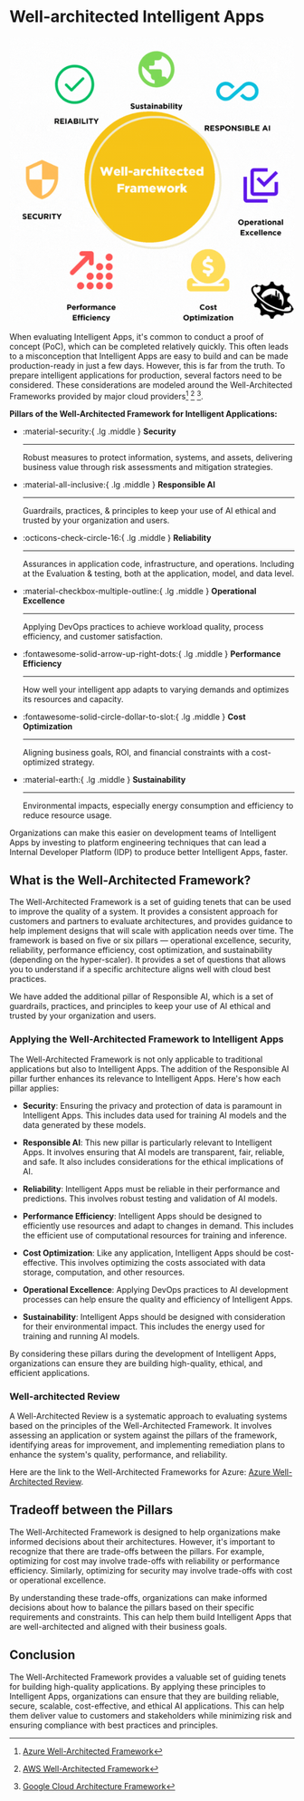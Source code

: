 # Well-architected Intelligent Apps
![Well-architected Framework](../images/Well-architected%20Framework.gif)


When evaluating Intelligent Apps, it's common to conduct a proof of concept (PoC), which can be completed relatively quickly. This often leads to a misconception that Intelligent Apps are easy to build and can be made production-ready in just a few days. However, this is far from the truth. To prepare intelligent applications for production, several factors need to be considered. These considerations are modeled around the Well-Architected Frameworks provided by major cloud providers[^1] [^2] [^3].

__Pillars of the Well-Architected Framework for Intelligent Applications:__
<div class="grid cards" markdown>

-   :material-security:{ .lg .middle } __Security__

    ---

    Robust measures to protect information, systems, and assets, delivering business value through risk assessments and mitigation strategies.


    <!--[:octicons-arrow-right-24: Reference](security.md)-->

-   :material-all-inclusive:{ .lg .middle } __Responsible AI__

    ---

    Guardrails, practices, & principles to keep your use of AI ethical and trusted by your organization and users.

    <!--[:octicons-arrow-right-24: Read more](responsible-ai.md)-->

-   :octicons-check-circle-16:{ .lg .middle } __Reliability__

    ---

    Assurances in application code, infrastructure, and operations. Including at the Evaluation & testing, both at the application, model, and data level. 

    <!--[:octicons-arrow-right-24: Read more](reliability.md)-->

-   :material-checkbox-multiple-outline:{ .lg .middle } __Operational Excellence__

    ---

    Applying DevOps practices to achieve workload quality, process efficiency, and customer satisfaction.

    <!--[:octicons-arrow-right-24: Read more](operational-excellence.md)-->

-   :fontawesome-solid-arrow-up-right-dots:{ .lg .middle } __Performance Efficiency__

    ---

    How well your intelligent app adapts to varying demands and optimizes its resources and capacity.

    <!--[:octicons-arrow-right-24: Read more](performance-efficiency.md)-->

-   :fontawesome-solid-circle-dollar-to-slot:{ .lg .middle } __Cost Optimization__

    ---

    Aligning business goals, ROI, and financial constraints with a cost-optimized strategy.

    <!--[:octicons-arrow-right-24: Read more](cost-optimization.md)-->

-   :material-earth:{ .lg .middle } __Sustainability__

    ---

    Environmental impacts, especially energy consumption and efficiency to reduce resource usage.

    <!--[:octicons-arrow-right-24: Reference](#)-->


</div>

Organizations can make this easier on development teams of Intelligent Apps by investing to platform engineering techniques that can lead a Internal Developer Platform (IDP) to produce better Intelligent Apps, faster.

[^1]: [Azure Well-Architected Framework](https://learn.microsoft.com/en-us/azure/well-architected/)
[^2]: [AWS Well-Architected Framework](https://docs.aws.amazon.com/wellarchitected/latest/framework/welcome.html)
[^3]: [Google Cloud Architecture Framework](https://cloud.google.com/architecture/framework)

## What is the Well-Architected Framework?
The Well-Architected Framework is a set of guiding tenets that can be used to improve the quality of a system. It provides a consistent approach for customers and partners to evaluate architectures, and provides guidance to help implement designs that will scale with application needs over time. The framework is based on five or six pillars — operational excellence, security, reliability, performance efficiency, cost optimization, and sustainability (depending on the hyper-scaler). It provides a set of questions that allows you to understand if a specific architecture aligns well with cloud best practices.

We have added the additional pillar of Responsible AI, which is a set of guardrails, practices, and principles to keep your use of AI ethical and trusted by your organization and users.

### Applying the Well-Architected Framework to Intelligent Apps

The Well-Architected Framework is not only applicable to traditional applications but also to Intelligent Apps. The addition of the Responsible AI pillar further enhances its relevance to Intelligent Apps. Here's how each pillar applies:

- __Security__: Ensuring the privacy and protection of data is paramount in Intelligent Apps. This includes data used for training AI models and the data generated by these models.

- __Responsible AI__: This new pillar is particularly relevant to Intelligent Apps. It involves ensuring that AI models are transparent, fair, reliable, and safe. It also includes considerations for the ethical implications of AI.

- __Reliability__: Intelligent Apps must be reliable in their performance and predictions. This involves robust testing and validation of AI models.

- __Performance Efficiency__: Intelligent Apps should be designed to efficiently use resources and adapt to changes in demand. This includes the efficient use of computational resources for training and inference.

- __Cost Optimization__: Like any application, Intelligent Apps should be cost-effective. This involves optimizing the costs associated with data storage, computation, and other resources.

- __Operational Excellence__: Applying DevOps practices to AI development processes can help ensure the quality and efficiency of Intelligent Apps.

- __Sustainability__: Intelligent Apps should be designed with consideration for their environmental impact. This includes the energy used for training and running AI models.

By considering these pillars during the development of Intelligent Apps, organizations can ensure they are building high-quality, ethical, and efficient applications.

### Well-architected Review

A Well-Architected Review is a systematic approach to evaluating systems based on the principles of the Well-Architected Framework. It involves assessing an application or system against the pillars of the framework, identifying areas for improvement, and implementing remediation plans to enhance the system's quality, performance, and reliability.

Here are the link to the Well-Architected Frameworks for Azure: [Azure Well-Architected Review](https://docs.microsoft.com/en-us/azure/architecture/framework/).

## Tradeoff between the Pillars

The Well-Architected Framework is designed to help organizations make informed decisions about their architectures. However, it's important to recognize that there are trade-offs between the pillars. For example, optimizing for cost may involve trade-offs with reliability or performance efficiency. Similarly, optimizing for security may involve trade-offs with cost or operational excellence.

By understanding these trade-offs, organizations can make informed decisions about how to balance the pillars based on their specific requirements and constraints. This can help them build Intelligent Apps that are well-architected and aligned with their business goals.

## Conclusion

The Well-Architected Framework provides a valuable set of guiding tenets for building high-quality applications. By applying these principles to Intelligent Apps, organizations can ensure that they are building reliable, secure, scalable, cost-effective, and ethical AI applications. This can help them deliver value to customers and stakeholders while minimizing risk and ensuring compliance with best practices and principles.